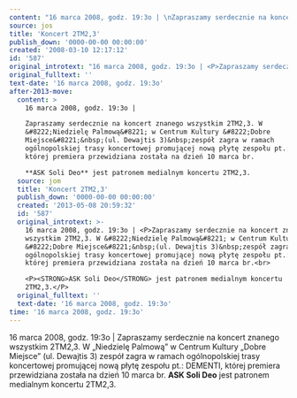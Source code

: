 ```yaml
---
content: "16 marca 2008, godz. 19:3o | \nZapraszamy serdecznie na koncert znanego wszystkim 2TM2,3. W &#8222;Niedzielę Palmową&#8221; w Centrum Kultury &#8222;Dobre Miejsce&#8221;&nbsp;(ul. Dewajtis 3)&nbsp;zespół zagra w ramach ogólnopolskiej trasy koncertowej promującej nową płytę zespołu pt.: DEMENTI, której premiera przewidziana została na dzień 10 marca br.\n**ASK Soli Deo** jest patronem medialnym koncertu 2TM2,3.\n\n\n<!--CONTENT FROM OLD SERVER (jos before 2013): 16 marca 2008, godz. 19:3o | \nZapraszamy serdecznie na koncert znanego wszystkim 2TM2,3. W &#8222;Niedzielę Palmową&#8221; w Centrum Kultury &#8222;Dobre Miejsce&#8221;&nbsp;(ul. Dewajtis 3)&nbsp;zespół zagra w ramach ogólnopolskiej trasy koncertowej promującej nową płytę zespołu pt.: DEMENTI, której premiera przewidziana została na dzień 10 marca br.\n\r\n\n**ASK Soli Deo** jest patronem medialnym koncertu 2TM2,3.\n\n-->"
source: jos
title: 'Koncert 2TM2,3'
publish_down: '0000-00-00 00:00:00'
created: '2008-03-10 12:17:12'
id: '587'
original_introtext: "16 marca 2008, godz. 19:3o | <P>Zapraszamy serdecznie na koncert znanego wszystkim 2TM2,3. W &#8222;Niedzielę Palmową&#8221; w Centrum Kultury &#8222;Dobre Miejsce&#8221;&nbsp;(ul. Dewajtis 3)&nbsp;zespół zagra w ramach ogólnopolskiej trasy koncertowej promującej nową płytę zespołu pt.: DEMENTI, której premiera przewidziana została na dzień 10 marca br.<br>\r\n<P><STRONG>ASK Soli Deo</STRONG> jest patronem medialnym koncertu 2TM2,3.</P>"
original_fulltext: ''
text-date: '16 marca 2008, godz. 19:3o'
after-2013-move:
  content: >
    16 marca 2008, godz. 19:3o | 

    Zapraszamy serdecznie na koncert znanego wszystkim 2TM2,3. W
    &#8222;Niedzielę Palmową&#8221; w Centrum Kultury &#8222;Dobre
    Miejsce&#8221;&nbsp;(ul. Dewajtis 3)&nbsp;zespół zagra w ramach
    ogólnopolskiej trasy koncertowej promującej nową płytę zespołu pt.: DEMENTI,
    której premiera przewidziana została na dzień 10 marca br.

    **ASK Soli Deo** jest patronem medialnym koncertu 2TM2,3.
  source: jom
  title: 'Koncert 2TM2,3'
  publish_down: '0000-00-00 00:00:00'
  created: '2013-05-08 20:59:32'
  id: '587'
  original_introtext: >-
    16 marca 2008, godz. 19:3o | <P>Zapraszamy serdecznie na koncert znanego
    wszystkim 2TM2,3. W &#8222;Niedzielę Palmową&#8221; w Centrum Kultury
    &#8222;Dobre Miejsce&#8221;&nbsp;(ul. Dewajtis 3)&nbsp;zespół zagra w ramach
    ogólnopolskiej trasy koncertowej promującej nową płytę zespołu pt.: DEMENTI,
    której premiera przewidziana została na dzień 10 marca br.<br>

    <P><STRONG>ASK Soli Deo</STRONG> jest patronem medialnym koncertu
    2TM2,3.</P>
  original_fulltext: ''
  text-date: '16 marca 2008, godz. 19:3o'
time: '16 marca 2008, godz. 19:3o'
---
```

16 marca 2008, godz. 19:3o | 
Zapraszamy serdecznie na koncert znanego wszystkim 2TM2,3. W &#8222;Niedzielę Palmową&#8221; w Centrum Kultury &#8222;Dobre Miejsce&#8221;&nbsp;(ul. Dewajtis 3)&nbsp;zespół zagra w ramach ogólnopolskiej trasy koncertowej promującej nową płytę zespołu pt.: DEMENTI, której premiera przewidziana została na dzień 10 marca br.
**ASK Soli Deo** jest patronem medialnym koncertu 2TM2,3.


<!--CONTENT FROM OLD SERVER (jos before 2013): 16 marca 2008, godz. 19:3o | 
Zapraszamy serdecznie na koncert znanego wszystkim 2TM2,3. W &#8222;Niedzielę Palmową&#8221; w Centrum Kultury &#8222;Dobre Miejsce&#8221;&nbsp;(ul. Dewajtis 3)&nbsp;zespół zagra w ramach ogólnopolskiej trasy koncertowej promującej nową płytę zespołu pt.: DEMENTI, której premiera przewidziana została na dzień 10 marca br.


**ASK Soli Deo** jest patronem medialnym koncertu 2TM2,3.

-->

<!--{{json:{"created_date":"2008-03-10 12:17:12","publish_down":"0000-00-00 00:00:00","id":"587"}}}-->